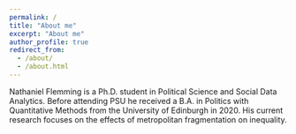 ```yaml
---
permalink: /
title: "About me"
excerpt: "About me"
author_profile: true
redirect_from: 
  - /about/
  - /about.html
---
```


Nathaniel Flemming is a Ph.D. student in Political Science and Social Data Analytics. Before attending PSU he received a B.A. in Politics with Quantitative Methods from the University of Edinburgh in 2020. His current research focuses on the effects of metropolitan fragmentation on inequality.